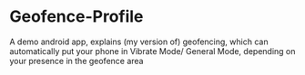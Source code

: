 # Geofence-Profile

A demo android app, explains (my version of) geofencing, which can automatically put your phone in Vibrate Mode/ General Mode, depending on your presence in the geofence area

